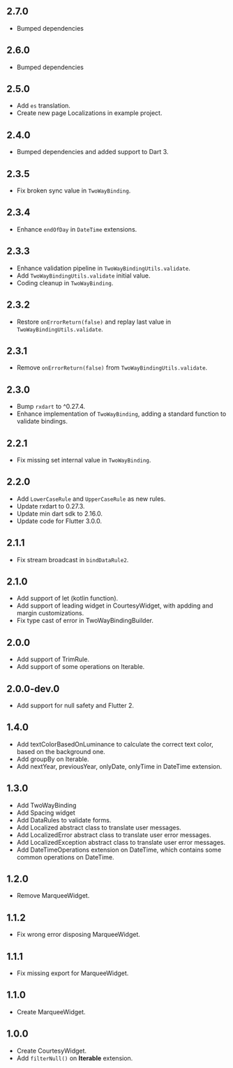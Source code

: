 ## 2.7.0
* Bumped dependencies

## 2.6.0
* Bumped dependencies

## 2.5.0
* Add `es` translation.
* Create new page Localizations in example project.

## 2.4.0
* Bumped dependencies and added support to Dart 3.

## 2.3.5
* Fix broken sync value in `TwoWayBinding`.

## 2.3.4
* Enhance `endOfDay` in `DateTime` extensions.

## 2.3.3
* Enhance validation pipeline in `TwoWayBindingUtils.validate`.
* Add `TwoWayBindingUtils.validate` initial value.
* Coding cleanup in `TwoWayBinding`.

## 2.3.2
* Restore `onErrorReturn(false)` and replay last value in `TwoWayBindingUtils.validate`.

## 2.3.1
* Remove `onErrorReturn(false)` from `TwoWayBindingUtils.validate`.

## 2.3.0
* Bump `rxdart` to ^0.27.4.
* Enhance implementation of `TwoWayBinding`, adding a standard function to validate bindings.

## 2.2.1
* Fix missing set internal value in `TwoWayBinding`.

## 2.2.0
* Add `LowerCaseRule` and `UpperCaseRule` as new rules.
* Update rxdart to 0.27.3.
* Update min dart sdk to 2.16.0.
* Update code for Flutter 3.0.0.

## 2.1.1
* Fix stream broadcast in `bindDataRule2`.

## 2.1.0
* Add support of let (kotlin function).
* Add support of leading widget in CourtesyWidget, with apdding and margin customizations.
* Fix type cast of error in TwoWayBindingBuilder.

## 2.0.0
* Add support of TrimRule.
* Add support of some operations on Iterable<num>.

## 2.0.0-dev.0
* Add support for null safety and Flutter 2.

## 1.4.0
* Add textColorBasedOnLuminance to calculate the correct text color, based on the background one.
* Add groupBy on Iterable.
* Add nextYear, previousYear, onlyDate, onlyTime in DateTime extension.

## 1.3.0
* Add TwoWayBinding
* Add Spacing widget
* Add DataRules to validate forms.
* Add Localized abstract class to translate user messages.
* Add LocalizedError abstract class to translate user error messages.
* Add LocalizedException abstract class to translate user error messages.
* Add DateTimeOperations extension on DateTime, which contains some common operations on DateTime.

## 1.2.0
* Remove MarqueeWidget.

## 1.1.2
* Fix wrong error disposing MarqueeWidget.

## 1.1.1
* Fix missing export for MarqueeWidget.

## 1.1.0
* Create MarqueeWidget.

## 1.0.0
* Create CourtesyWidget.
* Add `filterNull()` on **Iterable** extension.
